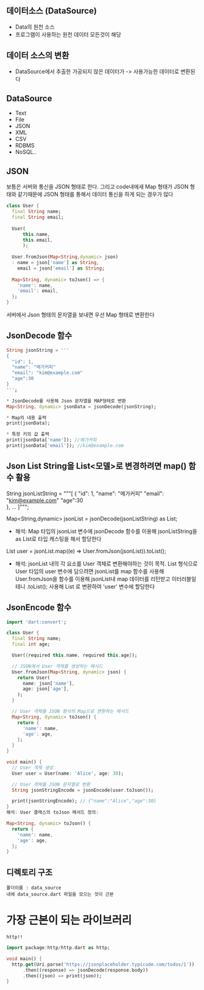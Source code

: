 ## 데이터소스 (DataSource)
- Data의 원천 소스
- 프로그램이 사용하는 원천 데이터 모든것이 해당


## 데이터 소스의 변환
- DataSource에서 추출한 가공되지 않은 데이터가 -> 사용가능한 데이터로 변환된다

## DataSource
- Text
- File
- JSON
- XML
- CSV
- RDBMS
- NoSQL..

## JSON

보틍은 서버와 통신을 JSON 형태로 한다.
그리고 code내에새 Map 형태가 JSON 형태와 같기때문에
JSON 형태를 통해서 데이터 통신을 하게 되는 경우가 많다

```dart
class User {
  final String name;
  final String email;
  
  User(
      this.name,
      this.email,
      );
  
  User.fromJson(Map<String,dynamic> json) 
  : name = json['name'] as String,
    email = json['email'] as String;
  
  Map<String, dynamic> toJson() => {
    'name': name,
    'email': email,
  };
}

```

서버에서 Json 형태의 문자열을 보내면 우선 Map 형태로 변환한다

## JsonDecode 함수
```dart
String jsonString = '''
{
  "id": 1,
  "name": "메가커피"
  "email": "kim@example.com"
  "age":30  
}
''';

* JsonDecode를 사용해 Json 문자열을 MAP형태로 변환
Map<String, dynamic> jsonData = jsonDecode(jsonString);

* Map의 내용 출력
print(jsonData);

* 특정 키의 값 출력
print(jsonData['name']); //메가커피
print(jsonData['email']); //kim@example.com
```

## Json List String을 List<모델>로 변경하려면 map() 함수 활용
String jsonListString = 
"""[
  {
    "id": 1,
    "name": "메가커피"
    "email": "kim@example.com"
    "age":30  
  },
  ...
]""";

Map<String,dynamic> jsonList = jsonDecode(jsonListString) as List;
* 해석: Map 타입의 jsonList 변수에 jsonDecode 함수를 이용해 jsonListString을 as List로
       타입 캐스팅을 해서 할당한다

List<User> user = jsonList.map((e) => User.fromJson(jsonList)).toList();
* 해석: jsonList 내의 각 요소를 User 객체로 변환해야하는 것이 목적. 
       List 형식으로 User 타입의 user 변수에 담으려면 
       jsonList를 map 함수를 사용해 User.fromJson을 함수를 이용해 jsonList내 map 데이터를 리턴받고 이터러블일테니 .toList();
       사용해 List<User> 로 변환하여 'user' 변수에 할당한다

## JsonEncode 함수
```dart
import 'dart:convert';

class User {
  final String name;
  final int age;

  User({required this.name, required this.age});

  // JSON에서 User 객체를 생성하는 메서드
  User.fromJson(Map<String, dynamic> json) {
    return User(
      name: json['name'],
      age: json['age'],
    );
  }

  // User 객체를 JSON 형식의 Map으로 변환하는 메서드
  Map<String, dynamic> toJson() {
    return {
      'name': name,
      'age': age,
    };
  }
}

void main() {
  // User 객체 생성
  User user = User(name: 'Alice', age: 30);

  // User 객체를 JSON 문자열로 변환
  String jsonStringEncode = jsonEncode(user.toJson());

  print(jsonStringEncode); // {"name":"Alice","age":30}
}
해석: User 클래스의 toJson 메서드 정의:

Map<String, dynamic> toJson() {
  return {
    'name': name,
    'age': age,
  };
}

```

## 디렉토리 구조
    폴더이름 : data_source
    내에 data_source.dart 파일을 모으는 것이 근본

# 가장 근본이 되는 라이브러리
    http!!
```dart
import package:http/http.dart as http;

void main() {
  http.get(Uri.parse('https://jsonplaceholder.typicode.com/todos/1'))
      .then((response) => jsonDecode(response.body))
      .then((json) => print(json));
}

```
